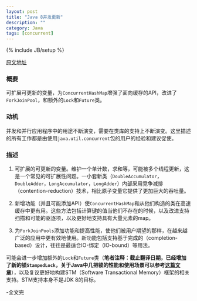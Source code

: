 ```yaml
---
layout: post
title: "Java 8并发更新"
description: ""
category: Java
tags: [concurrent]
---
```

{% include JB/setup %}

[原文地址](http://openjdk.java.net/jeps/155)

### 概要

可扩展可更新的变量，为`ConcurrentHashMap`增强了面向缓存的API，改进了`ForkJoinPool`，和额外的`Lock`和`Future`类。

### 动机

并发和并行应用程序中的用途不断演变，需要在类库的支持上不断演变。这里描述的所有工作都是由使用`java.util.concurrent`包的用户的经验和建议促使。

### 描述

1. 可扩展的可更新的变量。维护一个单计数，求和等，可能被多个线程更新，这是一个常见的可扩展性问题。一小套新类（`DoubleAccumulator`，`DoubleAdder`，`LongAccumulator`，`LongAdder`）内部采用竞争减排（contention-reduction）技术，相比原子变量它提供了更加巨大的吞吐量。

2. 新增功能（并且可能添加API）使`ConcurrentHashMap`和从他们构造的类在高速缓存中更有用。这些方法包括计算键的值当他们不存在的时候，以及改进支持扫描和可能的驱逐项，以及更好地支持具有大量元素的map。

3. 为`ForkJoinPools`添加功能和提高性能，使他们被用户期望的那样，在越来越广泛的应用中更有效地使用。新功能包括支持基于完成的（completion-based）设计，往往是最适合IO-绑定（IO-bound）等用法。

可能会进一步增加额外的`Lock`和`Future`类（**笔者注释：截止翻译日期，已经增加了新的锁`StampedLock`，关于Java中几把锁的性能和使用场景可以参考[这篇文章](http://mechanical-sympathy.blogspot.com/2013/08/lock-based-vs-lock-free-concurrent.html)**），以及复议更好地构建STM（Software Transactional Memory）框架的相关支持。STM支持本身不是JDK 8的目标。

-全文完